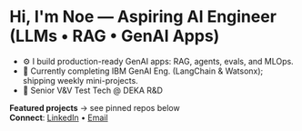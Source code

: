 # Hi, I'm Noe — Aspiring AI Engineer (LLMs • RAG • GenAI Apps)

- ⚙️ I build production-ready GenAI apps: RAG, agents, evals, and MLOps.
- 🧪 Currently completing IBM GenAI Eng. (LangChain & Watsonx); shipping weekly mini-projects.
- 💼 Senior V&V Test Tech @ DEKA R&D 

**Featured projects** → see pinned repos below  
**Connect**: [LinkedIn](https://www.linkedin.com/in/noe-musoko/) • [Email](mailto:noe.musoko@hotmail.com)
